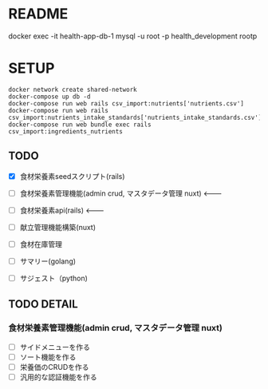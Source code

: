 # README

docker exec -it  health-app-db-1  mysql -u root -p health_development
rootp

# SETUP
```
docker network create shared-network
docker-compose up db -d
docker-compose run web rails csv_import:nutrients['nutrients.csv']
docker-compose run web rails csv_import:nutrients_intake_standards['nutrients_intake_standards.csv']
docker-compose run web bundle exec rails csv_import:ingredients_nutrients
```

## TODO
- [x] 食材栄養素seedスクリプト(rails)
- [ ] 食材栄養素管理機能(admin crud, マスタデータ管理 nuxt) <---
- [ ] 食材栄養素api(rails) <---
- [ ] 献立管理機能構築(nuxt)
- [ ] 食材在庫管理
- [ ] サマリー(golang)
- [ ] サジェスト（python)


## TODO DETAIL
### 食材栄養素管理機能(admin crud, マスタデータ管理 nuxt)

- [ ] サイドメニューを作る
- [ ] ソート機能を作る
- [ ] 栄養価のCRUDを作る
- [ ] 汎用的な認証機能を作る
